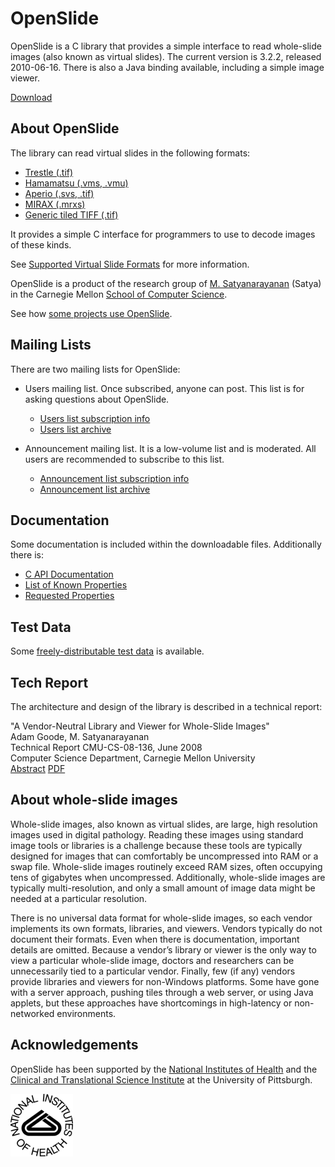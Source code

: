 ---
---
<!--
= OpenSlide =
{
#!NewsFlash
= OpenSlide Java version 0.9.2, 2010-08-10 =
Version 0.9.2 of the Java bindings removes some experimental CMU-specific annotation support.

= OpenSlide Java version 0.9.1, 2010-06-16 =
Version 0.9.1 of the Java bindings fixes a Windows build bug and removes checks for negative coordinates and zero dimensions.

= OpenSlide version 3.2.2, 2010-06-16 =
Version 3.2.2 has been released, adding support for negative coordinates and zero-sized dimensions in openslide_read_region, fixing a Windows build bug with new NGR support, and adding untested BigTIFF support.

= OpenSlide version 3.2.1, 2010-06-03 =
Version 3.2.1 has been released, fixing Windows crashes, quieting down the error logging, and fixing problems with libjpeg 7.

= OpenSlide Java version 0.9.0, 2010-06-01 =
Version 0.9.0 of the Java bindings adds support for the error handling system, eliminates the swig dependency, and adds new methods for painting.

= OpenSlide version 3.2.0, 2010-06-01 =
Version 3.2.0 has been released, adding experimental CMake support and fixes for building with MSVC, an error handling mechanism, initial Hamamatsu Nanozoomer VMU support, and the "openslide-write-png" tool.

= OpenSlide version 3.1.1, 2010-04-27 =
Version 3.1.1 has been released, fixing some bugs reading invalid VMS files. VMS files with multiple layers (NoLayers > 1) are also supported now, but the additional layers are ignored.

= OpenSlide version 3.1.0, 2010-04-01 =
Version 3.1.0 has been released, which fixes problems with some TIFF files and adds support for certain newer Aperio files (compression 33005).

= OpenSlide version 3.0.3, 2010-03-01 =
Version 3.0.3 has been released, which fixes nasty artifacts in some MIRAX files seen at some zoom levels.

= OpenSlide version 3.0.2, 2010-02-17 =
Version 3.0.2 has been released, which restores the ability to build with glib 2.12, at the expense of not having "quickhash-1" in that configuration.

= OpenSlide version 3.0.1, 2010-02-04 =
Version 3.0.1 has been released, with a fix for drawing the edges of TIFF files.

= OpenSlide Java version 0.8.0, 2010-01-28 =
Version 0.8.0 of the Java bindings changes the license to LGPLv2, fixes some bugs, adds a new selection type, and adds a call to paint a specific layer without scaling.

= OpenSlide version 3.0.0, 2010-01-28 =
Version 3.0.0 has been released, with a license change to LGPLv2, introduction of "quickhash-1", MIRAX bug fixes, and documentation improvements.


}
-->
OpenSlide
=========

OpenSlide is a C library that provides a simple interface to read
whole-slide images (also known as virtual slides). The current version
is 3.2.2, released 2010-06-16. There is also a Java binding available,
including a simple image viewer.

[Download][1]

[1]: Download

About OpenSlide
---------------

The library can read virtual slides in the following formats:

 * [Trestle (.tif)][2]
 * [Hamamatsu (.vms, .vmu)][3]
 * [Aperio (.svs, .tif)][4]
 * [MIRAX (.mrxs)][5]
 * [Generic tiled TIFF (.tif)][6]

[2]: Trestle%20format
[3]: Hamamatsu%20format
[4]: Aperio%20format
[5]: MIRAX%20format
[6]: Generic%20tiled%20TIFF%20format

It provides a simple C interface for programmers to use to decode
images of these kinds.

See [Supported Virtual Slide Formats][7] for more information.

[7]: Supported%20Virtual%20Slide%20Formats


OpenSlide is a product of the research group of [M. Satyanarayanan][8]
(Satya) in the Carnegie Mellon [School of Computer Science][9].

[8]: http://www.cs.cmu.edu/~satya/
[9]: http://www.cs.cmu.edu/


See how [some projects use OpenSlide][10].

[10]: Some%20Projects%20Using%20OpenSlide


Mailing Lists
-------------

There are two mailing lists for OpenSlide:

 * Users mailing list. Once subscribed, anyone can post. This list is for asking questions about OpenSlide.
   * [Users list subscription info][11]
   * [Users list archive][12]

 * Announcement mailing list. It is a low-volume list and is moderated. All users are recommended to subscribe to this list.
   * [Announcement list subscription info][13]
   * [Announcement list archive][14]

[11]: http://lists.andrew.cmu.edu/mailman/listinfo/openslide-users/
[12]: http://lists.andrew.cmu.edu/pipermail/openslide-users/
[13]: http://lists.andrew.cmu.edu/mailman/listinfo/openslide-announce/
[14]: http://lists.andrew.cmu.edu/pipermail/openslide-announce/


Documentation
-------------

Some documentation is included within the downloadable files. Additionally there is:
 * [C API Documentation][15]
 * [List of Known Properties][16]
 * [Requested Properties][17]

[15]: api/openslide_8h.html
[16]: List%20of%20Known%20Properties
[17]: Requested%20Properties


Test Data
---------

Some [freely-distributable test data][18] is available.

[18]: http://openslide.cs.cmu.edu/download/openslide-testdata.torrent


Tech Report
-----------

The architecture and design of the library is described in a technical report:

"A Vendor-Neutral Library and Viewer for Whole-Slide Images"  
Adam Goode, M. Satyanarayanan  
Technical Report CMU-CS-08-136, June 2008  
Computer Science Department, Carnegie Mellon University  
[Abstract][19]
[PDF][20]

[19]: http://reports-archive.adm.cs.cmu.edu/anon/2008/abstracts/08-136.html
[20]: http://reports-archive.adm.cs.cmu.edu/anon/2008/CMU-CS-08-136.pdf


About whole-slide images
------------------------

Whole-slide images, also known as virtual slides, are large, high resolution images used in digital
pathology. Reading these images using standard image tools or libraries is a challenge because
these tools are typically designed for images that can comfortably be uncompressed into RAM or
a swap file. Whole-slide images routinely exceed RAM sizes, often occupying tens of gigabytes
when uncompressed. Additionally, whole-slide images are typically multi-resolution, and only a
small amount of image data might be needed at a particular resolution.

There is no universal data format for whole-slide images, so each vendor implements its own
formats, libraries, and viewers. Vendors typically do not document their formats. Even when
there is documentation, important details are omitted. Because a vendor’s library or viewer is the
only way to view a particular whole-slide image, doctors and researchers can be unnecessarily
tied to a particular vendor. Finally, few (if any) vendors provide libraries and viewers for non-Windows platforms. Some have gone with a server approach, pushing tiles through a web server,
or using Java applets, but these approaches have shortcomings in high-latency or non-networked
environments.

Acknowledgements
----------------
OpenSlide has been supported by the [National Institutes of Health][21] and the [Clinical and Translational Science Institute][22] at the University of Pittsburgh.

[21]: http://www.nih.gov/
[22]: http://www.ctsi.pitt.edu/


[![NIH logo](images/NIH_logo.png)][21]
